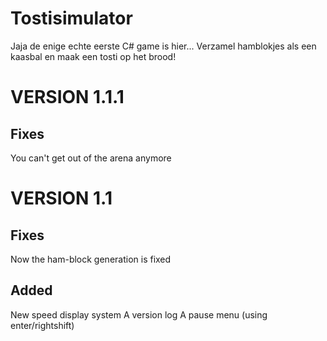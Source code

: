 # Tostisimulator
Jaja de enige echte eerste C# game is hier... Verzamel hamblokjes als een kaasbal en maak een tosti op het brood!

# VERSION 1.1.1


## Fixes

You can't get out of the arena anymore



# VERSION 1.1

## Fixes 
Now the ham-block generation is fixed


## Added

New speed display system
A version log
A pause menu (using enter/rightshift)


